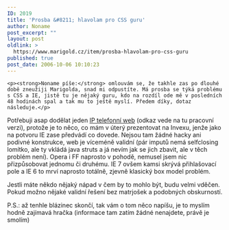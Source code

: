 ```yaml
---
ID: 2019
title: 'Prosba &#8211; hlavolam pro CSS guru'
author: Noname
post_excerpt: ""
layout: post
oldlink: >
  https://www.marigold.cz/item/prosba-hlavolam-pro-css-guru
published: true
post_date: 2006-10-06 10:10:23
---
```

	<p><strong>Noname píše:</strong> omlouvám se, že takhle zas po dlouhé době zneužiji Marigolda, snad mi odpustíte. Má prosba se týká problému s CSS a IE, jistě tu je nějaký guru, kdo na rozdíl ode mě v posledních 48 hodinách spal a tak mu to ještě myslí. Předem díky, dotaz následuje.</p>
<!--more-->	<p>Potřebuji asap dodělat jeden <a href="http://test.sipy.cz">IP telefonní web</a> (odkaz vede na tu pracovní verzi), protože je to něco, co mám v úterý prezentovat na Invexu, jenže jako na potvoru IE zase předvádí co dovede. Nejsou tam žádné hacky ani podivné konstrukce, web je víceméně validní (pár imputů nemá selfclosing lomítko, ale ty vkládá java struts a já nevím jak se jich zbavit, ale v těch problém není). Opera i FF naprosto v pohodě, nemusel jsem nic přizpůsobovat jednomu či druhému. IE 7 ovšem kamsi skrývá přihlašovací pole a IE 6 to mrví naprosto totálně, zjevně klasický box model problém.</p>
<p>Jestli máte někdo nějaký nápad v čem by to mohlo být, budu velmi vděčen. Pokud možno nějaké validní řešení bez matrjošek a podobných obskurností.</p>
<p>P.S.: až tenhle blázinec skončí, tak vám o tom něco napíšu, je to myslím hodně zajímavá hračka (informace tam zatím žádné nenajdete, právě je smolím)</p>